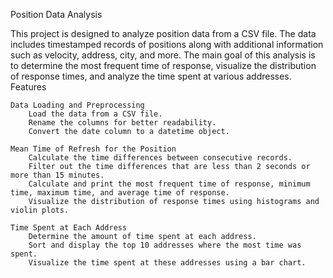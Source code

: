 Position Data Analysis

This project is designed to analyze position data from a CSV file. The data includes timestamped records of positions along with additional information such as velocity, address, city, and more. The main goal of this analysis is to determine the most frequent time of response, visualize the distribution of response times, and analyze the time spent at various addresses.
Features

    Data Loading and Preprocessing
        Load the data from a CSV file.
        Rename the columns for better readability.
        Convert the date column to a datetime object.

    Mean Time of Refresh for the Position
        Calculate the time differences between consecutive records.
        Filter out the time differences that are less than 2 seconds or more than 15 minutes.
        Calculate and print the most frequent time of response, minimum time, maximum time, and average time of response.
        Visualize the distribution of response times using histograms and violin plots.

    Time Spent at Each Address
        Determine the amount of time spent at each address.
        Sort and display the top 10 addresses where the most time was spent.
        Visualize the time spent at these addresses using a bar chart.
